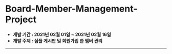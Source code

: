 # Board-Member-Management-Project
<h4>
<ul>
<li>개발 기간 : 2021년 02월 01일 ~ 2021년 02월 16일</li>
<li>개발 주제 : 심플 게시판 및 회원가입 한 멤버 관리</li>
</ul>
<hr> 
</h4>

